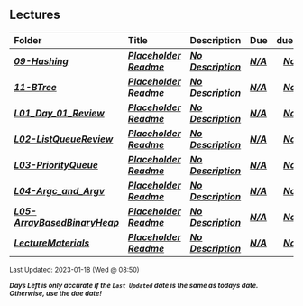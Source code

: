 ## Lectures

| Folder | Title | Description | Due | dueDate |  |
|:------|:------|:------|:------|:-----:|-----|
| ***<a href="https://github.com/rugbyprof/3013-Algorithms/tree/master/Lectures/09-Hashing">09-Hashing</a>*** | ***<a href="https://github.com/rugbyprof/3013-Algorithms/tree/master/Lectures/09-Hashing"> Placeholder Readme </a>*** | ***<a href="https://github.com/rugbyprof/3013-Algorithms/tree/master/Lectures/09-Hashing"> No Description</a>*** | ***<a href="https://github.com/rugbyprof/3013-Algorithms/tree/master/Lectures/09-Hashing">N/A</a>*** | ***<a href="https://github.com/rugbyprof/3013-Algorithms/tree/master/Lectures/09-Hashing">None</a>*** |  |
| ***<a href="https://github.com/rugbyprof/3013-Algorithms/tree/master/Lectures/11-BTree">11-BTree</a>*** | ***<a href="https://github.com/rugbyprof/3013-Algorithms/tree/master/Lectures/11-BTree"> Placeholder Readme </a>*** | ***<a href="https://github.com/rugbyprof/3013-Algorithms/tree/master/Lectures/11-BTree"> No Description</a>*** | ***<a href="https://github.com/rugbyprof/3013-Algorithms/tree/master/Lectures/11-BTree">N/A</a>*** | ***<a href="https://github.com/rugbyprof/3013-Algorithms/tree/master/Lectures/11-BTree">None</a>*** |  |
| ***<a href="https://github.com/rugbyprof/3013-Algorithms/tree/master/Lectures/L01_Day_01_Review">L01_Day_01_Review</a>*** | ***<a href="https://github.com/rugbyprof/3013-Algorithms/tree/master/Lectures/L01_Day_01_Review"> Placeholder Readme </a>*** | ***<a href="https://github.com/rugbyprof/3013-Algorithms/tree/master/Lectures/L01_Day_01_Review"> No Description</a>*** | ***<a href="https://github.com/rugbyprof/3013-Algorithms/tree/master/Lectures/L01_Day_01_Review">N/A</a>*** | ***<a href="https://github.com/rugbyprof/3013-Algorithms/tree/master/Lectures/L01_Day_01_Review">None</a>*** |  |
| ***<a href="https://github.com/rugbyprof/3013-Algorithms/tree/master/Lectures/L02-ListQueueReview">L02-ListQueueReview</a>*** | ***<a href="https://github.com/rugbyprof/3013-Algorithms/tree/master/Lectures/L02-ListQueueReview"> Placeholder Readme </a>*** | ***<a href="https://github.com/rugbyprof/3013-Algorithms/tree/master/Lectures/L02-ListQueueReview"> No Description</a>*** | ***<a href="https://github.com/rugbyprof/3013-Algorithms/tree/master/Lectures/L02-ListQueueReview">N/A</a>*** | ***<a href="https://github.com/rugbyprof/3013-Algorithms/tree/master/Lectures/L02-ListQueueReview">None</a>*** |  |
| ***<a href="https://github.com/rugbyprof/3013-Algorithms/tree/master/Lectures/L03-PriorityQueue">L03-PriorityQueue</a>*** | ***<a href="https://github.com/rugbyprof/3013-Algorithms/tree/master/Lectures/L03-PriorityQueue"> Placeholder Readme </a>*** | ***<a href="https://github.com/rugbyprof/3013-Algorithms/tree/master/Lectures/L03-PriorityQueue"> No Description</a>*** | ***<a href="https://github.com/rugbyprof/3013-Algorithms/tree/master/Lectures/L03-PriorityQueue">N/A</a>*** | ***<a href="https://github.com/rugbyprof/3013-Algorithms/tree/master/Lectures/L03-PriorityQueue">None</a>*** |  |
| ***<a href="https://github.com/rugbyprof/3013-Algorithms/tree/master/Lectures/L04-Argc_and_Argv">L04-Argc_and_Argv</a>*** | ***<a href="https://github.com/rugbyprof/3013-Algorithms/tree/master/Lectures/L04-Argc_and_Argv"> Placeholder Readme </a>*** | ***<a href="https://github.com/rugbyprof/3013-Algorithms/tree/master/Lectures/L04-Argc_and_Argv"> No Description</a>*** | ***<a href="https://github.com/rugbyprof/3013-Algorithms/tree/master/Lectures/L04-Argc_and_Argv">N/A</a>*** | ***<a href="https://github.com/rugbyprof/3013-Algorithms/tree/master/Lectures/L04-Argc_and_Argv">None</a>*** |  |
| ***<a href="https://github.com/rugbyprof/3013-Algorithms/tree/master/Lectures/L05-ArrayBasedBinaryHeap">L05-ArrayBasedBinaryHeap</a>*** | ***<a href="https://github.com/rugbyprof/3013-Algorithms/tree/master/Lectures/L05-ArrayBasedBinaryHeap"> Placeholder Readme </a>*** | ***<a href="https://github.com/rugbyprof/3013-Algorithms/tree/master/Lectures/L05-ArrayBasedBinaryHeap"> No Description</a>*** | ***<a href="https://github.com/rugbyprof/3013-Algorithms/tree/master/Lectures/L05-ArrayBasedBinaryHeap">N/A</a>*** | ***<a href="https://github.com/rugbyprof/3013-Algorithms/tree/master/Lectures/L05-ArrayBasedBinaryHeap">None</a>*** |  |
| ***<a href="https://github.com/rugbyprof/3013-Algorithms/tree/master/Lectures/LectureMaterials">LectureMaterials</a>*** | ***<a href="https://github.com/rugbyprof/3013-Algorithms/tree/master/Lectures/LectureMaterials"> Placeholder Readme </a>*** | ***<a href="https://github.com/rugbyprof/3013-Algorithms/tree/master/Lectures/LectureMaterials"> No Description</a>*** | ***<a href="https://github.com/rugbyprof/3013-Algorithms/tree/master/Lectures/LectureMaterials">N/A</a>*** | ***<a href="https://github.com/rugbyprof/3013-Algorithms/tree/master/Lectures/LectureMaterials">None</a>*** |  |

<sup>Last Updated: 2023-01-18 (Wed @ 08:50)</sup> 

<sup>***Days Left is only accurate if the `Last Updated` date is the same as todays date. Otherwise, use the due date!***</sup> 